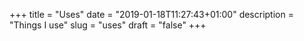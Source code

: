 +++
title = "Uses"
date = "2019-01-18T11:27:43+01:00"
description = "Things I use"
slug = "uses"
draft = "false"
+++
